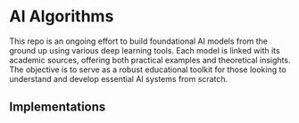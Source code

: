 # AI Algorithms
This repo is an ongoing effort to build foundational AI models from the ground up using various deep learning tools. Each model is linked with its academic sources, offering both practical examples and theoretical insights. The objective is to serve as a robust educational toolkit for those looking to understand and develop essential AI systems from scratch.

## Implementations
